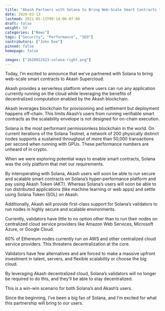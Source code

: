 ```yaml
---
title: "Akash Partners with Solana to Bring Web-Scale Smart Contracts to Supercloud"
date: 2020-03-13
lastmod: 2021-05-13T09:14:06-07:00
draft: false
weight: 50
categories: ["News"]
tags: ["Security", "Performance", "SEO"]
contributors: ["John Doe"]
pinned: false
homepage: false

images: ["1620922423-solana-right.png"]
---
```

Today, I’m excited to announce that we’ve partnered with Solana to bring web-scale smart contracts to Akash Supercloud.  
  
Akash provides a serverless platform where users can run any application currently running on the cloud while leveraging the benefits of decentralized computation enabled by the Akash blockchain.   
  
Akash leverages blockchain for provisioning and settlement but deployment happens off-chain. This limits Akash’s users from running verifiable smart contracts as the scalability envelope is not designed for on-chain execution.  
  
Solana is the most performant permissionless blockchain in the world. On current iterations of the Solana Testnet, a network of 200 physically distinct nodes supports a sustained throughput of more than 50,000 transactions per second when running with GPUs. These performance numbers are unheard of in crypto.  
  
When we were exploring potential ways to enable smart contracts, Solana was the only platform that met our requirements.  
  
By interoperating with Solana, Akash users will soon be able to run secure and scalable smart contracts on Solana’s hyper-performance platform and pay using Akash Token (AKT). Whereas Solana’s users will soon be able to run distributed applications (like machine learning or web apps) and settle using Solana Token (SOL) on Akash.  
  
Additionally, Akash will provide first-class support for Solana’s validators to run nodes in highly secure and scalable environments.  
  
Currently, validators have little to no option other than to run their nodes on centralized cloud service providers like Amazon Web Services, Microsoft Azure, or Google Cloud.   
  
60% of Ethereum nodes currently run on AWS and other centralized cloud service providers. This threatens decentralization at the core.  
  
Validators have few alternatives and are forced to make a massive upfront investment in talent, servers, and flexible scalability or choose the big cloud.  
  
By leveraging Akash decentralized cloud, Solana’s validators will no longer be required to do this, and they’ll be able to stay decentralized.  
  
This is a win-win scenario for both Solana’s and Akash’s users.  
  
Since the beginning, I’ve been a big fan of Solana, and I’m excited for what this partnership will bring to our users.